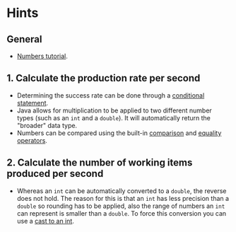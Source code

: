 # Hints

## General

- [Numbers tutorial][numbers].

## 1. Calculate the production rate per second

- Determining the success rate can be done through a [conditional statement][if-statement].
- Java allows for multiplication to be applied to two different number types (such as an `int` and a
  `double`). It will automatically return the "broader" data type.
- Numbers can be compared using the built-in [comparison][comparison-operators]
  and [equality operators][comparison-operators].

## 2. Calculate the number of working items produced per second

- Whereas an `int` can be automatically converted to a `double`, the reverse does not hold. The
  reason for this is that an `int` has less precision than a `double` so rounding has to be applied,
  also the range of numbers an `int` can represent is smaller than a `double`. To force this
  conversion you can use a [cast to an int][cast-int].

[cast-int]: https://www.w3schools.com/java/java_type_casting.asp

[numbers]: https://docs.oracle.com/javase/tutorial/java/nutsandbolts/datatypes.html

[if-statement]: https://docs.oracle.com/javase/tutorial/java/nutsandbolts/if.html

[comparison-operators]: https://docs.oracle.com/javase/tutorial/java/nutsandbolts/op2.html
